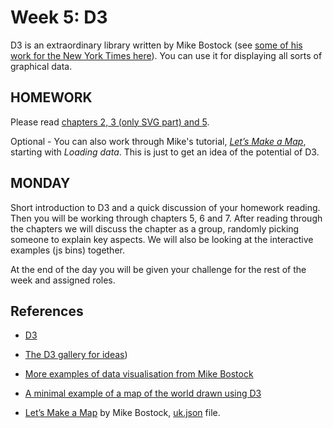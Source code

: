 # Week 5: D3


D3 is an extraordinary library written by Mike Bostock (see [some of his work for the New York Times here](http://bost.ocks.org/mike/)). You can use it for displaying all sorts of graphical data.


## HOMEWORK 

Please read [chapters 2, 3 (only SVG part) and 5](http://chimera.labs.oreilly.com/books/1230000000345). 

Optional - You can also work through Mike's tutorial, *[Let’s Make a Map](http://bost.ocks.org/mike/map/)*, starting with *Loading data*. This is just to get an idea of the potential of D3.


## MONDAY

Short introduction to D3 and a quick discussion of your homework reading.
Then you will be working through chapters 5, 6 and 7. After reading through the chapters we will discuss the chapter as a group, randomly picking someone to explain key aspects. We will also be looking at the interactive examples (js bins) together.

At the end of the day you will be given your challenge for the rest of the week and assigned roles. 



## References

* [D3](http://d3js.org/)
* [The D3 gallery for ideas](https://github.com/mbostock/d3/wiki/Gallery))
* [More examples of data visualisation from Mike Bostock](http://www.nytimes.com/interactive/2012/12/30/multimedia/2012-the-year-in-graphics.html?_r=0)


* [A minimal example of a map of the world drawn using D3](http://foundersandcoders.org/resources/d3/minimal.html)
* [Let’s Make a Map](http://bost.ocks.org/mike/map/) by Mike Bostock, [uk.json](http://bost.ocks.org/mike/map/uk.json) file.


